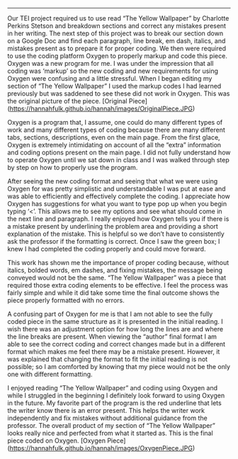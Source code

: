 ---
Our TEI project required us to use read “The Yellow Wallpaper” by Charlotte Perkins Stetson and breakdown sections and correct any mistakes present in her writing. The next step of this project was to break our section down on a Google Doc and find each paragraph, line break, em dash, italics, and mistakes present as to prepare it for proper coding. We then were required to use the coding platform Oxygen to properly markup and code this piece. Oxygen was a new program for me. I was under the impression that all coding was ‘markup’ so the new coding and new requirements for using Oxygen were confusing and a little stressful. When I began editing my section of “The Yellow Wallpaper” I used the markup codes I had learned previously but was saddened to see these did not work in Oxygen. This was the original picture of the piece. [Original Piece] (https://hannahfulk.github.io/hannah/images/OriginalPiece.JPG)

Oxygen is a program that, I assume, one could do many different types of work and many different types of coding because there are many different tabs, sections, descriptions, even on the main page. From the first glace, Oxygen is extremely intimidating on account of all the “extra” information and coding options present on the main page. I did not fully understand how to operate Oxygen until we sat down in class and I was walked through step by step on how to properly use the program. 

After seeing the new coding format and seeing that what we were using Oxygen for was pretty simplistic and understandable I was put at ease and was able to efficiently and effectively complete the coding. I appreciate how Oxygen has suggestions for what you want to type pop up when you begin typing ‘<’. This allows me to see my options and see what should come in the next line and paragraph. I really enjoyed how Oxygen tells you if there is a mistake present by underlining the problem area and providing a short explanation of the mistake. This is helpful so we don’t have to consistently ask the professor if the formatting is correct. Once I saw the green box; I knew I had completed the coding properly and could move forward. 

This work has shown me the importance of proper coding because, without italics, bolded words, em dashes, and fixing mistakes, the message being conveyed would not be the same. “The Yellow Wallpaper” was a piece that required those extra coding elements to be effective. I feel the process was fairly simple and while it did take some time the final outcome shows the piece properly formatted with no errors. 

A confusing part of Oxygen for me is that I am not able to see the fully coded piece in the same structure as it is presented in the initial reading. I wish there was an adjustment option for how long the lines are and where the line breaks are present. When viewing the “author” final format I am able to see the correct coding and correct changes made but in a different format which makes me feel there may be a mistake present. However, it was explained that changing the format to fit the initial reading is not possible; so I am comforted by knowing that my piece would not be the only one with different formatting. 

I enjoyed reading “The Yellow Wallpaper” and coding using Oxygen and while I struggled in the beginning I definitely look forward to using Oxygen in the future. My favorite part of the program is the red underline that lets the writer know there is an error present. This helps the writer work independently and fix mistakes without additional guidance from the professor. The overall product of my section of “The Yellow Wallpaper” looks really nice and perfected from what it started as. This is the final piece coded on Oxygen. [Oxygen Piece] (https://hannahfulk.github.io/hannah/images/OxygenPiece.JPG)
